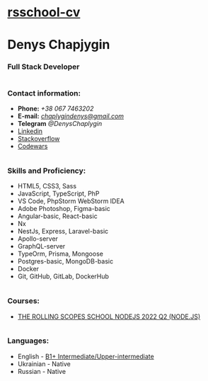 # [rsschool-cv](https://chaplygindenys.github.io/rsschool-cv/cv)

# Denys Chapjygin

### Full Stack Developer

```

```

### Contact information:

- **Phone:** _+38 067 7463202_
- **E-mail:** *chaplygindenys@gmail.com*
- **Telegram** _@DenysChaplygin_
- [Linkedin](https://www.linkedin.com/in/denis-chaplygin-a1590b10a/)
- [Stackoverflow](https://stackoverflow.com/users/19792103/denys-chaplygin)
- [Codewars](https://www.codewars.com/users/Chaplygindenys)

```

```

### Skills and Proficiency:

- HTML5, CSS3, Sass
- JavaScript, TypeScript, PhP
- VS Code, PhpStorm WebStorm IDEA
- Adobe Photoshop, Figma-basic
- Angular-basic, React-basic
- Nx
- NestJs, Express, Laravel-basic
- Apollo-server
- GraphQL-server
- TypeOrm, Prisma, Mongoose
- Postgres-basic, MongoDB-basic
- Docker
- Git, GitHub, GitLab, DockerHub

```

```

### Courses:

- [ THE ROLLING SCOPES SCHOOL NODEJS 2022 Q2 (NODE.JS)](https://app.rs.school/certificate/63wd76ib)

```

```

### Languages:

- English - [B1+ Intermediate/Upper-intermediate ](https://drive.google.com/file/d/1XWJ_13tZH-h4a3W13rtdYOUSxGP1AR1o/view?usp=sharing)
- Ukrainian - Native
- Russian - Native

```

```
